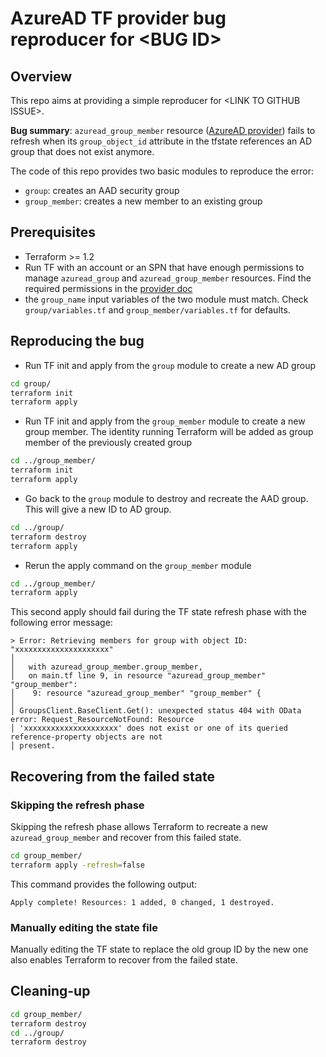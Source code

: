 # AzureAD TF provider bug reproducer for \<BUG ID\> 

## Overview

This repo aims at providing a simple reproducer for \<LINK TO GITHUB ISSUE\>.


**Bug summary**: `azuread_group_member` resource  ([AzureAD provider](https://registry.terraform.io/providers/hashicorp/azuread/latest/docs/resources/group_member)) fails to refresh when its `group_object_id` attribute in the tfstate references an AD group that does not exist anymore.

The code of this repo provides two basic modules to reproduce the error:
- `group`: creates an AAD security group
- `group_member`: creates a new member to an existing group

## Prerequisites

- Terraform >= 1.2
- Run TF with an account or an SPN that have enough permissions to manage `azuread_group` and `azuread_group_member` resources. Find the required permissions in the [provider doc](https://registry.terraform.io/providers/hashicorp/azuread/latest/docs/resources/group)
- the `group_name` input variables of the two module must match. Check `group/variables.tf` and `group_member/variables.tf` for defaults.

## Reproducing the bug

- Run TF init and apply from the `group` module to create a new AD group
```bash
cd group/
terraform init
terraform apply
```

- Run TF init and apply from the `group_member` module to create a new group member. The identity running Terraform will be added as group member of the previously created group
```bash
cd ../group_member/
terraform init
terraform apply
```

- Go back to the `group` module to destroy and recreate the AAD group. This will give a new ID to AD group.

```bash
cd ../group/
terraform destroy
terraform apply
```

- Rerun the apply command on the `group_member` module
```bash
cd ../group_member/
terraform apply
```

This second apply should fail during the TF state refresh phase with the following error message:

```
> Error: Retrieving members for group with object ID: "xxxxxxxxxxxxxxxxxxxxx"
│
│   with azuread_group_member.group_member,
│   on main.tf line 9, in resource "azuread_group_member" "group_member":
│    9: resource "azuread_group_member" "group_member" {
│ 
│ GroupsClient.BaseClient.Get(): unexpected status 404 with OData error: Request_ResourceNotFound: Resource
│ 'xxxxxxxxxxxxxxxxxxxxx' does not exist or one of its queried reference-property objects are not
│ present.
```

## Recovering from the failed state

### Skipping the refresh phase
Skipping the refresh phase allows Terraform to recreate a new `azuread_group_member` and recover from this failed state.

```bash
cd group_member/
terraform apply -refresh=false
```
This command provides the following output:
```
Apply complete! Resources: 1 added, 0 changed, 1 destroyed.
```

### Manually editing the state file

Manually editing the TF state to replace the old group ID by the new one also enables Terraform to recover from the failed state.

## Cleaning-up

```bash
cd group_member/
terraform destroy
cd ../group/
terraform destroy
```